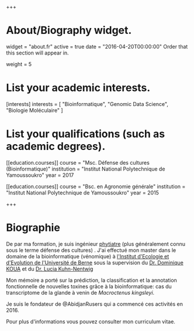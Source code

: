 

+++
# About/Biography widget.

widget = "about.fr" active = true date = "2016-04-20T00:00:00"
Order that this section will appear in.

weight = 5

# List your academic interests.

[interests] interests = [ "Bioinformatique", "Genomic Data Science", "Biologie Moléculaire" ]

# List your qualifications (such as academic degrees).

[[education.courses]] course = "Msc. Défense des cultures (Bioinformatique)" institution = "Institut National Polytechnique de Yamoussoukro" year = 2017

[[education.courses]] course = "Bsc. en Agronomie générale" institution = "Institut National Polytechnique de Yamoussoukro" year = 2015

+++
# Biographie

De par ma formation, je suis ingénieur [phytiatre](http://www.nzdl.org/gsdlmod?e=d-00000-00---off-0unesco--00-0----0-10-0---0---0direct-10---4-------0-1l--11-en-50---20-about---00-0-1-00-0--4----0-0-11-10-0utfZz-8-00&a=d&cl=CL2.2&d=HASH274189748349ba014ac049.5.2.fc) (plus généralement connu sous le terme défense des cultures) . 
J'ai effectué mon master dans le domaine de la bioinformatique (vénomique) à [l'Institut d'Ecologie et d'Evolution de l'Université de Berne](http://www.iee.unibe.ch/index_fr.html) sous la supervision du [Dr. Dominique KOUA](https://www.linkedin.com/in/dominique-koua-4397a313/) et du [Dr. Lucia Kuhn-Nentwig](http://www.ecol.iee.unibe.ch/about_us/staff/dr_kuhn_nentwig_lucia/index_eng.html)

Mon mémoire a porté sur la prédiction, la classification et la annotation fonctionnelle de nouvelles toxines grâce à la bioinformatique: cas du transcriptome de la glande à venin de *Macroctenus kingsleyi*. 

Je suis le fondateur de @AbidjanRusers qui a commencé ces activités en 2016.

Pour plus d'informations vous pouvez consulter mon curriculum vitae.
